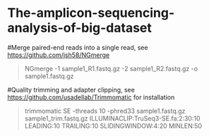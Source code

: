# The-amplicon-sequencing-analysis-of-big-dataset

#Merge paired-end reads into a single read, see https://github.com/jsh58/NGmerge
>NGmerge -1 sample1_R1.fastq.gz -2 sample1_R2.fastq.gz -o sample1.fastq.gz

#Quality trimming and adapter clipping, see https://github.com/usadellab/Trimmomatic for installation
>trimmomatic SE -threads 10 -phred33 sample1.fastq.gz sample1_trim.fastq.gz ILLUMINACLIP:TruSeq3-SE.fa:2:30:10 LEADING:10 TRAILING:10 SLIDINGWINDOW:4:20 MINLEN:50
